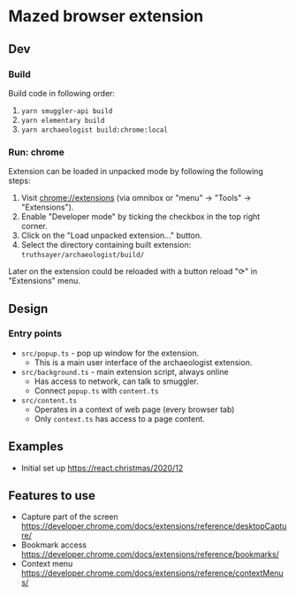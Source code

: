 # Mazed browser extension

## Dev

### Build

Build code in following order:

1. `yarn smuggler-api build`
2. `yarn elementary build`
3. `yarn archaeologist build:chrome:local`

### Run: chrome

Extension can be loaded in unpacked mode by following the following steps:

1. Visit [chrome://extensions](chrome://extensions) (via omnibox or "menu" -> "Tools" -> "Extensions").
2. Enable "Developer mode" by ticking the checkbox in the top right corner.
3. Click on the "Load unpacked extension..." button.
4. Select the directory containing built extension: `truthsayer/archaeologist/build/`

Later on the extension could be reloaded with a button reload "⟳" in "Extensions" menu.

## Design

### Entry points

- `src/popup.ts` - pop up window for the extension.
  - This is a main user interface of the archaeologist extension.
- `src/background.ts` - main extension script, always online
  - Has access to network, can talk to smuggler.
  - Connect `popup.ts` with `content.ts`
- `src/content.ts`
  - Operates in a context of web page (every browser tab)
  - Only `context.ts` has access to a page content.

## Examples

- Initial set up https://react.christmas/2020/12

## Features to use

- Capture part of the screen https://developer.chrome.com/docs/extensions/reference/desktopCapture/
- Bookmark access https://developer.chrome.com/docs/extensions/reference/bookmarks/
- Context menu https://developer.chrome.com/docs/extensions/reference/contextMenus/
